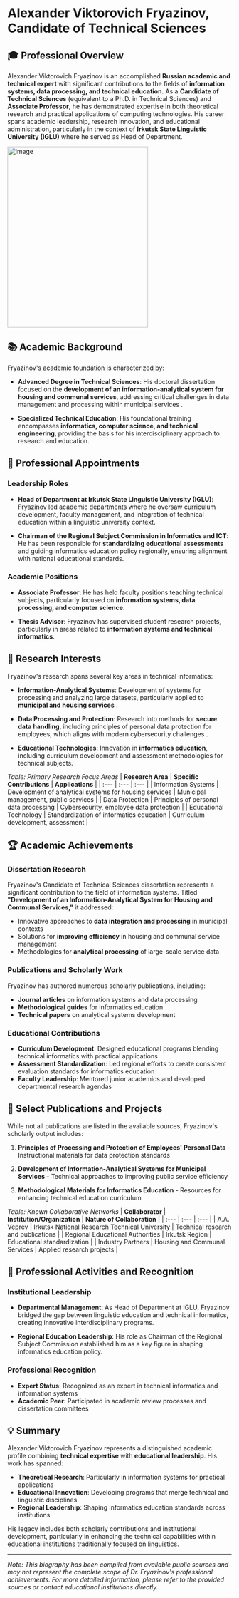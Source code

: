 
# Alexander Viktorovich Fryazinov, Candidate of Technical Sciences

## 🎓 Professional Overview

Alexander Viktorovich Fryazinov is an accomplished **Russian academic and technical expert** with significant contributions to the fields of **information systems, data processing, and technical education**. As a **Candidate of Technical Sciences** (equivalent to a Ph.D. in Technical Sciences) and **Associate Professor**, he has demonstrated expertise in both theoretical research and practical applications of computing technologies. His career spans academic leadership, research innovation, and educational administration, particularly in the context of **Irkutsk State Linguistic University (IGLU)** where he served as Head of Department.

<img width="316" height="406" alt="image" src="https://github.com/user-attachments/assets/829341cd-9734-42db-8e59-baa529f1ac3f" />

## 📚 Academic Background

Fryazinov's academic foundation is characterized by:

- **Advanced Degree in Technical Sciences**: His doctoral dissertation focused on the **development of an information-analytical system for housing and communal services**, addressing critical challenges in data management and processing within municipal services .
  
- **Specialized Technical Education**: His foundational training encompasses **informatics, computer science, and technical engineering**, providing the basis for his interdisciplinary approach to research and education.

## 💼 Professional Appointments

### Leadership Roles
- **Head of Department at Irkutsk State Linguistic University (IGLU)**: Fryazinov led academic departments where he oversaw curriculum development, faculty management, and integration of technical education within a linguistic university context.
  
- **Chairman of the Regional Subject Commission in Informatics and ICT**: He has been responsible for **standardizing educational assessments** and guiding informatics education policy regionally, ensuring alignment with national educational standards.

### Academic Positions
- **Associate Professor**: He has held faculty positions teaching technical subjects, particularly focused on **information systems, data processing, and computer science**.
  
- **Thesis Advisor**: Fryazinov has supervised student research projects, particularly in areas related to **information systems and technical informatics**.

## 🔬 Research Interests

Fryazinov's research spans several key areas in technical informatics:

- **Information-Analytical Systems**: Development of systems for processing and analyzing large datasets, particularly applied to **municipal and housing services** .
  
- **Data Processing and Protection**: Research into methods for **secure data handling**, including principles of personal data protection for employees, which aligns with modern cybersecurity challenges .
  
- **Educational Technologies**: Innovation in **informatics education**, including curriculum development and assessment methodologies for technical subjects.

*Table: Primary Research Focus Areas*
| **Research Area** | **Specific Contributions** | **Applications** |
| :--- | :--- | :--- |
| Information Systems | Development of analytical systems for housing services | Municipal management, public services |
| Data Protection | Principles of personal data processing | Cybersecurity, employee data protection |
| Educational Technology | Standardization of informatics education | Curriculum development, assessment |

## 🏆 Academic Achievements

### Dissertation Research
Fryazinov's Candidate of Technical Sciences dissertation represents a significant contribution to the field of information systems. Titled **"Development of an Information-Analytical System for Housing and Communal Services,"** it addressed:

- Innovative approaches to **data integration and processing** in municipal contexts
- Solutions for **improving efficiency** in housing and communal service management
- Methodologies for **analytical processing** of large-scale service data 

### Publications and Scholarly Work
Fryazinov has authored numerous scholarly publications, including:

- **Journal articles** on information systems and data processing
- **Methodological guides** for informatics education
- **Technical papers** on analytical systems development

### Educational Contributions
- **Curriculum Development**: Designed educational programs blending technical informatics with practical applications
- **Assessment Standardization**: Led regional efforts to create consistent evaluation standards for informatics education
- **Faculty Leadership**: Mentored junior academics and developed departmental research agendas

## 📝 Select Publications and Projects

While not all publications are listed in the available sources, Fryazinov's scholarly output includes:

1. **Principles of Processing and Protection of Employees' Personal Data** - Instructional materials for data protection standards 
   
2. **Development of Information-Analytical Systems for Municipal Services** - Technical approaches to improving public service efficiency 
   
3. **Methodological Materials for Informatics Education** - Resources for enhancing technical education curriculum

*Table: Known Collaborative Networks*
| **Collaborator** | **Institution/Organization** | **Nature of Collaboration** |
| :--- | :--- | :--- |
| A.A. Veprev | Irkutsk National Research Technical University | Technical research and publications |
| Regional Educational Authorities | Irkutsk Region | Educational standardization |
| Industry Partners | Housing and Communal Services | Applied research projects |

## 🤝 Professional Activities and Recognition

### Institutional Leadership
- **Departmental Management**: As Head of Department at IGLU, Fryazinov bridged the gap between linguistic education and technical informatics, creating innovative interdisciplinary programs.
  
- **Regional Education Leadership**: His role as Chairman of the Regional Subject Commission established him as a key figure in shaping informatics education policy.

### Professional Recognition
- **Expert Status**: Recognized as an expert in technical informatics and information systems
- **Academic Peer**: Participated in academic review processes and dissertation committees

## 💡 Summary

Alexander Viktorovich Fryazinov represents a distinguished academic profile combining **technical expertise** with **educational leadership**. His work has spanned:

- **Theoretical Research**: Particularly in information systems for practical applications
- **Educational Innovation**: Developing programs that merge technical and linguistic disciplines
- **Regional Leadership**: Shaping informatics education standards across institutions

His legacy includes both scholarly contributions and institutional development, particularly in enhancing the technical capabilities within educational institutions traditionally focused on linguistics.

---

*Note: This biography has been compiled from available public sources and may not represent the complete scope of Dr. Fryazinov's professional achievements. For more detailed information, please refer to the provided sources or contact educational institutions directly.*


